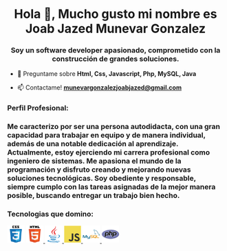 <h1 align="center">Hola 👋, Mucho gusto mi nombre es Joab Jazed Munevar Gonzalez</h1>
<h3 align="center">Soy un software developer apasionado, comprometido con la construcción de grandes soluciones.</h3>

- 💬 Preguntame sobre **Html, Css, Javascript, Php, MySQL, Java**

- 📫 Contactame! **munevargonzalezjoabjazed@gmail.com**

<h3 align="left">Perfil Profesional:</h3>
<h3 align="left">Me caracterizo por ser una persona autodidacta, con una gran capacidad para trabajar en equipo y de manera individual, además de una notable dedicación al aprendizaje. Actualmente, estoy ejerciendo mi carrera profesional como ingeniero de sistemas. Me apasiona el mundo de la programación y disfruto creando y mejorando nuevas soluciones tecnológicas. Soy obediente y responsable, siempre cumplo con las tareas asignadas de la mejor manera posible, buscando entregar un trabajo bien hecho.</h3>
<p align="left">
</p>

<h3 align="left">Tecnologias que domino:</h3>
<p align="left"><img src="https://raw.githubusercontent.com/devicons/devicon/master/icons/css3/css3-original-wordmark.svg" alt="css3" width="40" height="40"/> </a> <a href="https://www.w3.org/html/" target="_blank" rel="noreferrer"> <img src="https://raw.githubusercontent.com/devicons/devicon/master/icons/html5/html5-original-wordmark.svg" alt="html5" width="40" height="40"/> </a> <a href="https://www.java.com" target="_blank" rel="noreferrer"> <img src="https://raw.githubusercontent.com/devicons/devicon/master/icons/java/java-original.svg" alt="java" width="40" height="40"/> </a> <a href="https://developer.mozilla.org/en-US/docs/Web/JavaScript" target="_blank" rel="noreferrer"> <img src="https://raw.githubusercontent.com/devicons/devicon/master/icons/javascript/javascript-original.svg" alt="javascript" width="40" height="40"/> </a> <a href="https://www.mysql.com/" target="_blank" rel="noreferrer"> <img src="https://raw.githubusercontent.com/devicons/devicon/master/icons/mysql/mysql-original-wordmark.svg" alt="mysql" width="40" height="40"/> </a> <a href="https://www.php.net" target="_blank" rel="noreferrer"> <img src="https://raw.githubusercontent.com/devicons/devicon/master/icons/php/php-original.svg" alt="php" width="40" height="40"/> </a> </p>


